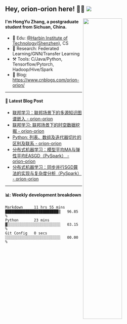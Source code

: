 <!--
 * @Descripttion: 
 * @Version: 1.0
 * @Author: ZhangHongYu
 * @Date: 2022-03-13 11:15:04
 * @LastEditors: ZhangHongYu
 * @LastEditTime: 2022-07-03 14:37:10
-->
## Hey, orion-orion here! 👋🏻  ![](https://komarev.com/ghpvc/?username=orion-orion)


<img align="right" src="https://github-readme-stats.vercel.app/api?username=orion-orion&show_icons=true&hide_border=true" width="50%">

#### I'm HongYu Zhang, a postgraduate student from Sichuan, China.
- 🏫 Edu: [@Harbin Institute of Technology(Shenzhen)](https://www.hitsz.edu.cn/index.html), CS
- 🔭 Research: Federated Learning/GNN/Transfer Learning
- ⚒️ Tools: C/Java/Python, Tensorflow/Pytorch, Hadoop/Hive/Spark
- 📗 Blog: https://www.cnblogs.com/orion-orion/ 

___

#### 📕  Latest Blog Post 
<!-- BLOG-POST-LIST:START -->
- [联邦学习：联邦场景下的多源知识图谱嵌入 - orion-orion](https://www.cnblogs.com/orion-orion/p/16537292.html)
- [联邦学习: 联邦场景下的时空数据挖掘 - orion-orion](https://www.cnblogs.com/orion-orion/p/16500126.html)
- [Python: 列表、数组及迭代器切片的区别及联系 - orion-orion](https://www.cnblogs.com/orion-orion/p/16464225.html)
- [分布式机器学习：模型平均MA与弹性平均EASGD（PySpark） - orion-orion](https://www.cnblogs.com/orion-orion/p/16426982.html)
- [分布式机器学习：同步并行SGD算法的实现与复杂度分析（PySpark） - orion-orion](https://www.cnblogs.com/orion-orion/p/16413182.html)
<!-- BLOG-POST-LIST:END -->

____

#### 📊: Weekly development breakdown
<!--START_SECTION:waka-->

```text
Markdown     11 hrs 55 mins  ████████████████████████▒   96.85 %
Python       23 mins         ▓░░░░░░░░░░░░░░░░░░░░░░░░   03.15 %
Git Config   0 secs          ░░░░░░░░░░░░░░░░░░░░░░░░░   00.00 %
```

<!--END_SECTION:waka-->













